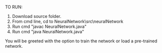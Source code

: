 TO RUN:

1) Download source folder.
2) From cmd line, cd to NeuralNetwork\src\neuralNetwork
3) Run cmd "javac NeuralNetwork.java"
4) Run cmd "java NeuralNetwork.java"

You will be greeted with the option to train the network or load a pre-trained network.
